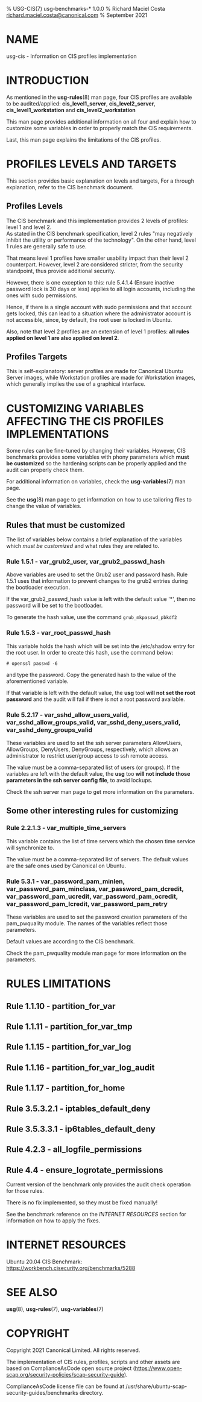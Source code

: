 % USG-CIS(7) usg-benchmarks-\* 1.0.0
% Richard Maciel Costa <richard.maciel.costa@canonical.com>
% September 2021

# NAME
usg-cis - Information on CIS profiles implementation

# INTRODUCTION
As mentioned in the **usg-rules**(8) man page, four CIS profiles are available to be audited/applied: **cis_level1_server**, **cis_level2_server**, **cis_level1_workstation** and **cis_level2_workstation**

This man page provides additional information on all four and explain how to customize some variables in order to properly match the CIS requirements.

Last, this man page explains the limitations of the CIS profiles.

# PROFILES LEVELS AND TARGETS
This section provides basic explanation on levels and targets, For a through explanation, refer to the CIS benchmark document.

## Profiles Levels
The CIS benchmark and this implementation provides 2 levels of profiles: level 1 and level 2.  
As stated in the CIS benchmark specification, level 2 rules "may negatively inhibit the utility or performance of the technology". On the
other hand, level 1 rules are generally safe to use.

That means level 1 profiles have smaller usability impact than their level 2 counterpart. However, level 2 are considered stricter, from the security standpoint, thus provide additional security.

However, there is one exception to this: rule 5.4.1.4 (Ensure inactive password lock is 30 days or less) applies to all login accounts, including the ones
with sudo permissions.

Hence, if there is a single account with sudo permissions and that account gets locked, this can lead to a situation where the administrator account is not
accessible, since, by default, the root user is locked in Ubuntu.

Also, note that level 2 profiles are an extension of level 1 profiles: **all rules applied on level 1 are also applied on level 2**.

## Profiles Targets
This is self-explanatory: server profiles are made for Canonical Ubuntu Server images, while Workstation profiles are made for Workstation images, which generally implies the use of a graphical interface.

# CUSTOMIZING VARIABLES AFFECTING THE CIS PROFILES IMPLEMENTATIONS
Some rules can be fine-tuned by changing their variables. However, CIS benchmarks provides some variables with phony parameters which **must be customized** so the hardening scripts can be properly applied and the audit can properly check them.

For additional information on variables, check the **usg-variables**(7) man page.

See the **usg**(8) man page to get information on how to use tailoring files to change the value of variables.

## Rules that must be customized
The list of variables below contains a brief explanation of the variables which *must be customized* and what rules they are related to.

### Rule 1.5.1 - var\_grub2\_user, var\_grub2\_passwd\_hash
Above variables are used to set the Grub2 user and password hash. Rule 1.5.1 uses that information to prevent changes to the grub2 entries during the bootloader execution.

If the var\_grub2\_passwd\_hash value is left with the default value '\*', then no password will be set to the bootloader.

To generate the hash value, use the command `grub_mkpasswd_pbkdf2`

### Rule 1.5.3 - var\_root\_passwd\_hash
This variable holds the hash which will be set into the /etc/shadow entry for the root user. In order to create this hash, use the command below:

`# openssl passwd -6`

and type the password. Copy the generated hash to the value of the aforementioned variable.

If that variable is left with the default value, the **usg** tool **will not set the root password** and the audit will fail if there is not a root password available.

### Rule 5.2.17 - var\_sshd\_allow\_users\_valid, var\_sshd\_allow\_groups\_valid, var\_sshd\_deny\_users\_valid, var\_sshd\_deny\_groups\_valid
These variables are used to set the ssh server parameters AllowUsers, AllowGroups, DenyUsers, DenyGroups, respectively, which allows an administrator to restrict user/group access to ssh remote access.

The value must be a comma-separated list of users (or groups). If the variables are left with the default value, the **usg** too **will not include those parameters in the ssh server config file**, to avoid lockups.

Check the ssh server man page to get more information on the parameters.

## Some other interesting rules for customizing

### Rule 2.2.1.3 - var\_multiple\_time\_servers
This variable contains the list of time servers which the chosen time service will synchronize to.

The value must be a comma-separated list of servers. The default values are the safe ones used by Canonical on Ubuntu.

### Rule 5.3.1 - var\_password\_pam\_minlen, var\_password\_pam\_minclass, var\_password\_pam\_dcredit, var\_password\_pam\_ucredit, var\_password\_pam\_ocredit, var\_password\_pam\_lcredit, var\_password\_pam\_retry
These variables are used to set the password creation parameters of the pam\_pwquality module. The names of the variables reflect those parameters.

Default values are according to the CIS benchmark.

Check the pam\_pwquality module man page for more information on the parameters.

# RULES LIMITATIONS
## Rule 1.1.10 - partition\_for\_var
## Rule 1.1.11 - partition\_for\_var\_tmp
## Rule 1.1.15 - partition\_for\_var\_log
## Rule 1.1.16 - partition\_for\_var\_log\_audit
## Rule 1.1.17 - partition\_for\_home
## Rule 3.5.3.2.1 - iptables\_default\_deny
## Rule 3.5.3.3.1 - ip6tables\_default\_deny
## Rule 4.2.3 - all\_logfile\_permissions
## Rule 4.4 - ensure\_logrotate\_permissions
Current version of the benchmark only provides the audit check operation for those rules.

There is no fix implemented, so they must be fixed manually!

See the benchmark reference on the *INTERNET RESOURCES* section for information on how to apply the fixes.

# INTERNET RESOURCES
Ubuntu 20.04 CIS Benchmark: https://workbench.cisecurity.org/benchmarks/5288

# SEE ALSO
**usg**(8), **usg-rules**(7), **usg-variables**(7)

# COPYRIGHT
Copyright 2021 Canonical Limited. All rights reserved.

The implementation of CIS rules, profiles, scripts and other assets are based on ComplianceAsCode open source project (https://www.open-scap.org/security-policies/scap-security-guide).

ComplianceAsCode license file can be found at /usr/share/ubuntu-scap-security-guides/benchmarks directory.
